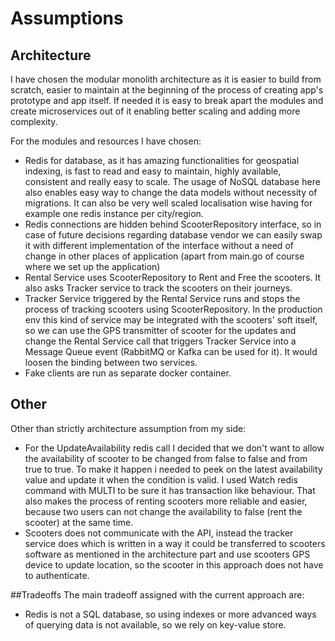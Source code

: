 # Assumptions

## Architecture

I have chosen the modular monolith architecture as it is easier to build from scratch, easier to maintain
at the beginning of the process of creating app's prototype and app itself. If needed it is easy to break
apart the modules and create microservices out of it enabling better scaling and adding more complexity.


For the modules and resources I have chosen:
- Redis for database, as it has amazing functionalities for geospatial indexing, is fast to read and easy to maintain,
  highly available, consistent and really easy to scale. The usage of NoSQL database here also enables
  easy way to change the data models without necessity of migrations. It can also be very well scaled localisation wise having for
  example one redis instance per city/region.
- Redis connections are hidden behind ScooterRepository interface, so in case of future decisions regarding database vendor we can
  easily swap it with different implementation of the interface without a need of change in other places of application (apart
  from main.go of course where we set up the application)
- Rental Service uses ScooterRepository to Rent and Free the scooters. It also asks Tracker service to track the scooters
  on their journeys.
- Tracker Service triggered by the Rental Service runs and stops the process of tracking scooters using ScooterRepository. In the production
  env this kind of service may be integrated with the scooters' soft itself, so we can use the GPS transmitter of scooter for the updates
  and change the Rental Service call that triggers Tracker Service into a Message Queue event (RabbitMQ or Kafka can be used for it).
  It would loosen the binding between two services.
- Fake clients are run as separate docker container.

## Other
Other than strictly architecture assumption from my side:
- For the UpdateAvailability redis call I decided that we don't want to allow the availability of scooter to be changed
  from false to false and from true to true. To make it happen i needed to peek on the latest availability value and update it when the
  condition is valid. I used Watch redis command with MULTI to be sure it has transaction like behaviour. That also makes the process of
  renting scooters more reliable and easier, because two users can not change the availability to false (rent the scooter) at the same time.
- Scooters does not communicate with the API, instead the tracker service does which is written in a way it could be transferred to
  scooters software as mentioned in the architecture part and use scooters GPS device to update location, so the scooter in this approach
  does not have to authenticate.

##Tradeoffs
The main tradeoff assigned with the current approach are:
- Redis is not a SQL database, so using indexes or more advanced ways of querying data is not available, so we rely on key-value store.
